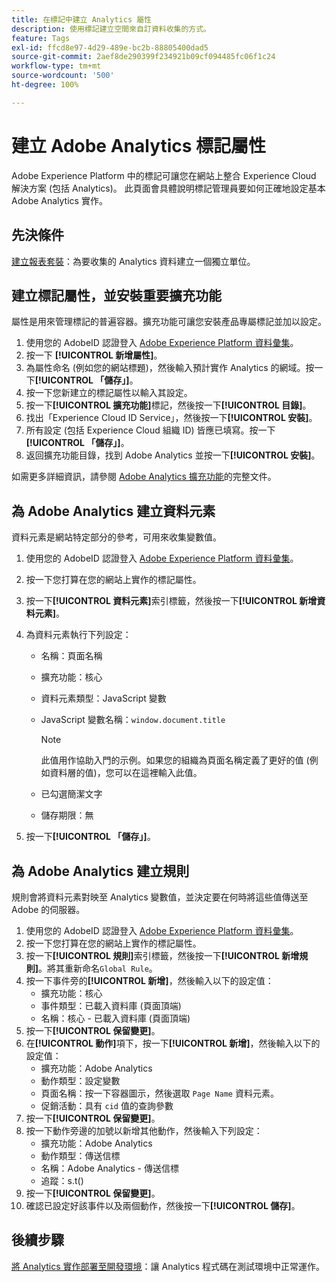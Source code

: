 ```yaml
---
title: 在標記中建立 Analytics 屬性
description: 使用標記建立空間來自訂資料收集的方式。
feature: Tags
exl-id: ffcd8e97-4d29-489e-bc2b-88805400dad5
source-git-commit: 2aef8de290399f234921b09cf094485fc06f1c24
workflow-type: tm+mt
source-wordcount: '500'
ht-degree: 100%

---
```


# 建立 Adobe Analytics 標記屬性

Adobe Experience Platform 中的標記可讓您在網站上整合 Experience Cloud 解決方案 (包括 Analytics)。 此頁面會具體說明標記管理員要如何正確地設定基本 Adobe Analytics 實作。

## 先決條件

[建立報表套裝](/help/admin/admin/c-manage-report-suites/c-new-report-suite/t-create-a-report-suite.md)：為要收集的 Analytics 資料建立一個獨立單位。

## 建立標記屬性，並安裝重要擴充功能

屬性是用來管理標記的普遍容器。擴充功能可讓您安裝產品專屬標記並加以設定。

1. 使用您的 AdobeID 認證登入 [Adobe Experience Platform 資料彙集](https://experience.adobe.com/data-collection)。
1. 按一下 **[!UICONTROL 新增屬性]**。
1. 為屬性命名 (例如您的網站標題)，然後輸入預計實作 Analytics 的網域。按一下&#x200B;**[!UICONTROL 「儲存」]**。
1. 按一下您新建立的標記屬性以輸入其設定。
1. 按一下&#x200B;**[!UICONTROL 擴充功能]**&#x200B;標記，然後按一下&#x200B;**[!UICONTROL 目錄]**。
1. 找出「Experience Cloud ID Service」，然後按一下&#x200B;**[!UICONTROL 安裝]**。
1. 所有設定 (包括 Experience Cloud 組織 ID) 皆應已填寫。按一下&#x200B;**[!UICONTROL 「儲存」]**。
1. 返回擴充功能目錄，找到 Adobe Analytics 並按一下&#x200B;**[!UICONTROL 安裝]**。

如需更多詳細資訊，請參閱 [Adobe Analytics 擴充功能](https://experienceleague.adobe.com/docs/experience-platform/tags/extensions/adobe/analytics/overview.html?lang=zh-Hant)的完整文件。

## 為 Adobe Analytics 建立資料元素

資料元素是網站特定部分的參考，可用來收集變數值。

1. 使用您的 AdobeID 認證登入 [Adobe Experience Platform 資料彙集](https://experience.adobe.com/data-collection)。
1. 按一下您打算在您的網站上實作的標記屬性。
1. 按一下&#x200B;**[!UICONTROL 資料元素]**&#x200B;索引標籤，然後按一下&#x200B;**[!UICONTROL 新增資料元素]**。
1. 為資料元素執行下列設定：

   * 名稱：頁面名稱
   * 擴充功能：核心
   * 資料元素類型：JavaScript 變數
   * JavaScript 變數名稱：`window.document.title`

     >[!NOTE]
     >
     >此值用作協助入門的示例。如果您的組織為頁面名稱定義了更好的值 (例如資料層的值)，您可以在這裡輸入此值。
   * 已勾選簡潔文字
   * 儲存期限：無
1. 按一下&#x200B;**[!UICONTROL 「儲存」]**。

## 為 Adobe Analytics 建立規則

規則會將資料元素對映至 Analytics 變數值，並決定要在何時將這些值傳送至 Adobe 的伺服器。

1. 使用您的 AdobeID 認證登入 [Adobe Experience Platform 資料彙集](https://experience.adobe.com/data-collection)。
1. 按一下您打算在您的網站上實作的標記屬性。
1. 按一下&#x200B;**[!UICONTROL 規則]**&#x200B;索引標籤，然後按一下&#x200B;**[!UICONTROL 新增規則]**。將其重新命名`Global Rule`。
1. 按一下事件旁的&#x200B;**[!UICONTROL 新增]**，然後輸入以下的設定值：
   * 擴充功能：核心
   * 事件類型：已載入資料庫 (頁面頂端)
   * 名稱：核心 - 已載入資料庫 (頁面頂端)
1. 按一下&#x200B;**[!UICONTROL 保留變更]**。
1. 在&#x200B;**[!UICONTROL 動作]**&#x200B;項下，按一下&#x200B;**[!UICONTROL 新增]**，然後輸入以下的設定值：
   * 擴充功能：Adobe Analytics
   * 動作類型：設定變數
   * 頁面名稱：按一下容器圖示，然後選取 `Page Name` 資料元素。
   * 促銷活動：具有 `cid` 值的查詢參數
1. 按一下&#x200B;**[!UICONTROL 保留變更]**。
1. 按一下動作旁邊的加號以新增其他動作，然後輸入下列設定：
   * 擴充功能：Adobe Analytics
   * 動作類型：傳送信標
   * 名稱：Adobe Analytics - 傳送信標
   * 追蹤：s.t()
1. 按一下&#x200B;**[!UICONTROL 保留變更]**。
1. 確認已設定好該事件以及兩個動作，然後按一下&#x200B;**[!UICONTROL 儲存]**。

## 後續步驟

[將 Analytics 實作部署至開發環境](deploy-dev.md)：讓 Analytics 程式碼在測試環境中正常運作。
